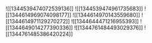 ![[1344539474072539136]]
![[1344539474961735683]]
![[1344614969074098177]]
![[1344614970143559680]]
![[1344614971129270272]]
![[1344644471216955393]]
![[1344649014277390336]]
![[1344761484493029376]]
![[1344761485386420224]]
